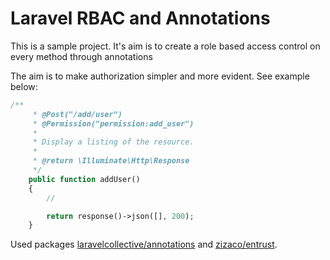 Laravel RBAC and Annotations
===

This is a sample project. It's aim is to create a role based access control on every method through annotations

The aim is to make authorization simpler and more evident. See example below:

```php
/**
     * @Post("/add/user")
     * @Permission("permission:add_user")
     *
     * Display a listing of the resource.
     *
     * @return \Illuminate\Http\Response
     */
    public function addUser()
    {
    	//

        return response()->json([], 200);
    }
```

Used packages [laravelcollective/annotations](https://github.com/LaravelCollective/annotations) and [zizaco/entrust](https://github.com/Zizaco/entrust).
